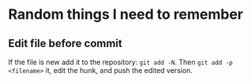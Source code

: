 # Random things I need to remember

## Edit file before commit

  If the file is new add it to the repository: ```git add -N```. Then ```git add -p <filename>``` it, edit the hunk, and push the edited version.

  
